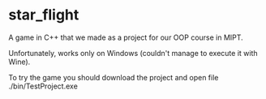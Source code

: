 # star_flight
A game in C++ that we made as a project for our OOP course in MIPT.

Unfortunately, works only on Windows (couldn't manage to execute it with Wine).

To try the game you should download the project and open file ./bin/TestProject.exe
